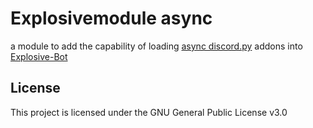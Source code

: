 # Explosivemodule async

a module to add the capability of loading [async discord.py](https://github.com/Rapptz/discord.py/tree/async) addons into [Explosive-Bot](https://github.com/Jan200101/Explosive-Bot)

## License

This project is licensed under the GNU General Public License v3.0
